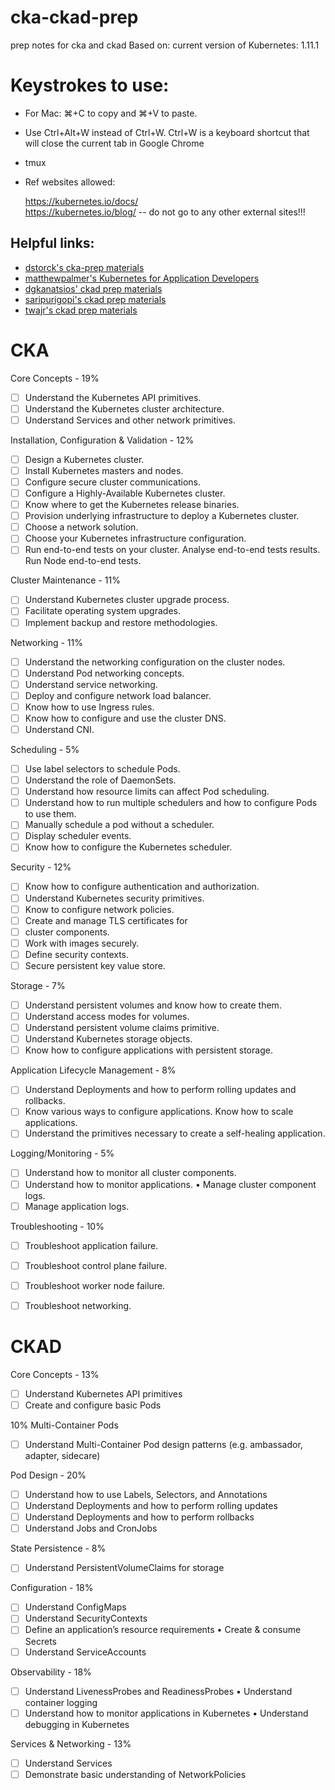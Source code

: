# cka-ckad-prep
prep notes for cka and ckad
Based on: current version of Kubernetes:  1.11.1 

# Keystrokes to use:
* For Mac: ⌘+C to copy and ⌘+V to paste.
* Use Ctrl+Alt+W instead of Ctrl+W. Ctrl+W is a keyboard shortcut that will close the current tab in Google Chrome
* tmux
* Ref websites allowed:

	 ​https://kubernetes.io/docs/​  
	 https://kubernetes.io/blog/​ 
	 -- do not go to any other external sites!!!


## Helpful links:
* [dstorck's cka-prep materials](https://github.com/DStorck/cka-prep)
* [matthewpalmer's Kubernetes for Application Developers
](https://matthewpalmer.net/kubernetes-app-developer/)
* [dgkanatsios' ckad prep materials](https://github.com/dgkanatsios/CKAD-exercises)
* [saripurigopi's ckad prep materials](https://github.com/saripurigopi/CKAD)
* [twajr's ckad prep materials](https://github.com/twajr/ckad-prep-notes)

# CKA

Core Concepts - 19%
- [ ] Understand the Kubernetes API primitives.
- [ ] Understand the Kubernetes cluster architecture.
- [ ] Understand Services and other network primitives.

Installation, Configuration & Validation - 12%
- [ ] Design a Kubernetes cluster.
- [ ] Install Kubernetes masters and nodes.
- [ ] Configure secure cluster communications.
- [ ] Configure a Highly-Available Kubernetes cluster.
- [ ] Know where to get the Kubernetes release binaries.
- [ ] Provision underlying infrastructure to deploy a Kubernetes cluster.
- [ ] Choose a network solution.
- [ ] Choose your Kubernetes infrastructure configuration.
- [ ] Run end-to-end tests on your cluster. Analyse end-to-end tests results. Run Node end-to-end tests.

Cluster Maintenance - 11%
- [ ] Understand Kubernetes cluster upgrade process.
- [ ] Facilitate operating system upgrades.
- [ ] Implement backup and restore methodologies.

Networking - 11%
- [ ] Understand the networking configuration on the cluster nodes.
- [ ] Understand Pod networking concepts.
- [ ] Understand service networking.
- [ ] Deploy and configure network load balancer.
- [ ] Know how to use Ingress rules.
- [ ] Know how to configure and use the cluster DNS.
- [ ] Understand CNI.

Scheduling - 5%
- [ ] Use label selectors to schedule Pods. 
- [ ] Understand the role of DaemonSets.
- [ ] Understand how resource limits can affect Pod scheduling.
- [ ] Understand how to run multiple schedulers and how to configure Pods to use them.
- [ ] Manually schedule a pod without a scheduler.
- [ ] Display scheduler events.
- [ ] Know how to configure the Kubernetes scheduler.

Security - 12%
- [ ] Know how to configure authentication
      and authorization.
- [ ] Understand Kubernetes security primitives.
- [ ] Know to configure network policies.
- [ ] Create and manage TLS certificates for
- [ ] cluster components.
- [ ] Work with images securely.
- [ ] Define security contexts.
- [ ] Secure persistent key value store.

Storage - 7%
- [ ] Understand persistent volumes and know how to create them.
- [ ] Understand access modes for volumes.
- [ ] Understand persistent volume claims primitive.
- [ ] Understand Kubernetes storage objects.
- [ ] Know how to configure applications with persistent storage.

Application Lifecycle Management - 8%
- [ ] Understand Deployments and how to perform rolling updates and rollbacks.
- [ ] Know various ways to configure applications. Know how to scale applications.
- [ ] Understand the primitives necessary to create a self-healing application.

Logging/Monitoring - 5%
- [ ] Understand how to monitor all cluster components.
- [ ] Understand how to monitor applications. • Manage cluster component logs.
- [ ] Manage application logs.

Troubleshooting - 10%
- [ ] Troubleshoot application failure.
- [ ] Troubleshoot control plane failure.
- [ ] Troubleshoot worker node failure.
- [ ] Troubleshoot networking.


# CKAD

Core Concepts - 13%
- [ ] Understand Kubernetes API primitives 
- [ ] Create and configure basic Pods

10% Multi-Container Pods
- [ ] Understand Multi-Container Pod design patterns (e.g. ambassador, adapter, sidecare)

Pod Design - 20%
- [ ] Understand how to use Labels, Selectors, and Annotations
- [ ] Understand Deployments and how to perform rolling updates
- [ ] Understand Deployments and how to perform rollbacks
- [ ] Understand Jobs and CronJobs

State Persistence - 8%
- [ ] Understand PersistentVolumeClaims for storage

Configuration - 18%
- [ ] Understand ConfigMaps
- [ ] Understand SecurityContexts
- [ ] Define an application’s resource requirements • Create & consume Secrets
- [ ] Understand ServiceAccounts

Observability - 18%
- [ ] Understand LivenessProbes and ReadinessProbes • Understand container logging
- [ ] Understand how to monitor applications in Kubernetes • Understand debugging in Kubernetes

Services & Networking - 13%
- [ ] Understand Services
- [ ] Demonstrate basic understanding of NetworkPolicies
